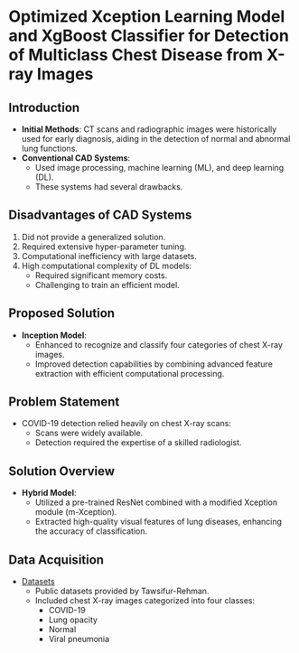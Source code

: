 

# Optimized Xception Learning Model and XgBoost Classifier for Detection of Multiclass Chest Disease from X-ray Images

## Introduction
- **Initial Methods**: CT scans and radiographic images were historically used for early diagnosis, aiding in the detection of normal and abnormal lung functions.
- **Conventional CAD Systems**:
  - Used image processing, machine learning (ML), and deep learning (DL).
  - These systems had several drawbacks.

## Disadvantages of CAD Systems
1. Did not provide a generalized solution.
2. Required extensive hyper-parameter tuning.
3. Computational inefficiency with large datasets.
4. High computational complexity of DL models:
   - Required significant memory costs.
   - Challenging to train an efficient model.

## Proposed Solution
- **Inception Model**: 
  - Enhanced to recognize and classify four categories of chest X-ray images.
  - Improved detection capabilities by combining advanced feature extraction with efficient computational processing.

## Problem Statement
- COVID-19 detection relied heavily on chest X-ray scans:
  - Scans were widely available.
  - Detection required the expertise of a skilled radiologist.

## Solution Overview
- **Hybrid Model**:
  - Utilized a pre-trained ResNet combined with a modified Xception module (m-Xception).
  - Extracted high-quality visual features of lung diseases, enhancing the accuracy of classification.

## Data Acquisition
- [Datasets](https://www.kaggle.com/tawsifurrahman/covid19radiography-database)
  - Public datasets provided by Tawsifur-Rehman.
  - Included chest X-ray images categorized into four classes:
    - COVID-19
    - Lung opacity
    - Normal
    - Viral pneumonia


